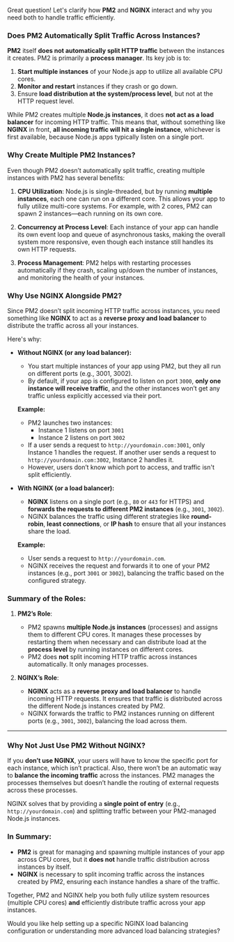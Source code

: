 Great question! Let's clarify how **PM2** and **NGINX** interact and why you need both to handle traffic efficiently.

### Does PM2 Automatically Split Traffic Across Instances?

**PM2** itself **does not automatically split HTTP traffic** between the instances it creates. PM2 is primarily a **process manager**. Its key job is to:
1. **Start multiple instances** of your Node.js app to utilize all available CPU cores.
2. **Monitor and restart** instances if they crash or go down.
3. Ensure **load distribution at the system/process level**, but not at the HTTP request level.

While PM2 creates multiple **Node.js instances**, it does **not act as a load balancer** for incoming HTTP traffic. This means that, without something like **NGINX** in front, **all incoming traffic will hit a single instance**, whichever is first available, because Node.js apps typically listen on a single port.

### Why Create Multiple PM2 Instances?

Even though PM2 doesn’t automatically split traffic, creating multiple instances with PM2 has several benefits:
1. **CPU Utilization**: Node.js is single-threaded, but by running **multiple instances**, each one can run on a different core. This allows your app to fully utilize multi-core systems. For example, with 2 cores, PM2 can spawn 2 instances—each running on its own core.
   
2. **Concurrency at Process Level**: Each instance of your app can handle its own event loop and queue of asynchronous tasks, making the overall system more responsive, even though each instance still handles its own HTTP requests.

3. **Process Management**: PM2 helps with restarting processes automatically if they crash, scaling up/down the number of instances, and monitoring the health of your instances.

### Why Use **NGINX** Alongside PM2?

Since PM2 doesn’t split incoming HTTP traffic across instances, you need something like **NGINX** to act as a **reverse proxy and load balancer** to distribute the traffic across all your instances.

Here's why:

- **Without NGINX (or any load balancer):**
  - You start multiple instances of your app using PM2, but they all run on different ports (e.g., 3001, 3002).
  - By default, if your app is configured to listen on port `3000`, **only one instance will receive traffic**, and the other instances won’t get any traffic unless explicitly accessed via their port.

  **Example:**
  - PM2 launches two instances: 
    - Instance 1 listens on port `3001`
    - Instance 2 listens on port `3002`
  - If a user sends a request to `http://yourdomain.com:3001`, only Instance 1 handles the request. If another user sends a request to `http://yourdomain.com:3002`, Instance 2 handles it.
  - However, users don’t know which port to access, and traffic isn't split efficiently.

- **With NGINX (or a load balancer):**
  - **NGINX** listens on a single port (e.g., `80` or `443` for HTTPS) and **forwards the requests to different PM2 instances** (e.g., `3001`, `3002`).
  - NGINX balances the traffic using different strategies like **round-robin**, **least connections**, or **IP hash** to ensure that all your instances share the load.

  **Example:**
  - User sends a request to `http://yourdomain.com`.
  - NGINX receives the request and forwards it to one of your PM2 instances (e.g., port `3001` or `3002`), balancing the traffic based on the configured strategy.

### Summary of the Roles:

1. **PM2’s Role**: 
   - PM2 spawns **multiple Node.js instances** (processes) and assigns them to different CPU cores. It manages these processes by restarting them when necessary and can distribute load at the **process level** by running instances on different cores.
   - PM2 does **not** split incoming HTTP traffic across instances automatically. It only manages processes.

2. **NGINX’s Role**: 
   - **NGINX** acts as a **reverse proxy and load balancer** to handle incoming HTTP requests. It ensures that traffic is distributed across the different Node.js instances created by PM2.
   - NGINX forwards the traffic to PM2 instances running on different ports (e.g., `3001`, `3002`), balancing the load across them.

---

### Why Not Just Use PM2 Without NGINX?

If you **don’t use NGINX**, your users will have to know the specific port for each instance, which isn’t practical. Also, there won’t be an automatic way to **balance the incoming traffic** across the instances. PM2 manages the processes themselves but doesn’t handle the routing of external requests across these processes.

NGINX solves that by providing a **single point of entry** (e.g., `http://yourdomain.com`) and splitting traffic between your PM2-managed Node.js instances.

### In Summary:
- **PM2** is great for managing and spawning multiple instances of your app across CPU cores, but it **does not** handle traffic distribution across instances by itself.
- **NGINX** is necessary to split incoming traffic across the instances created by PM2, ensuring each instance handles a share of the traffic.

Together, PM2 and NGINX help you both fully utilize system resources (multiple CPU cores) **and** efficiently distribute traffic across your app instances.

Would you like help setting up a specific NGINX load balancing configuration or understanding more advanced load balancing strategies?
